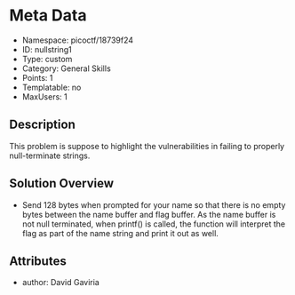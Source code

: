 # Meta Data

- Namespace: picoctf/18739f24
- ID: nullstring1
- Type: custom
- Category: General Skills
- Points: 1
- Templatable: no
- MaxUsers: 1

## Description

This problem is suppose to highlight the vulnerabilities in failing to properly null-terminate strings.


## Solution Overview

- Send 128 bytes when prompted for your name so that there is no empty bytes between the name buffer and flag buffer. As the name buffer is not null terminated, when printf() is called, the function will interpret the flag as part of the name string and print it out as well.

## Attributes

- author: David Gaviria

